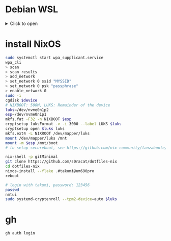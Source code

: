 # Debian WSL

<details>
    <summary>Click to open</summary>
    <pre><code>sudo apt update; sudo apt upgrade -y
sudo apt install curl xz-utils zsh -y
sh <(curl -L https://nixos.org/nix/install) --no-daemon
. ~/.nix-profile/etc/profile.d/nix.sh
nix-shell -p gitMinimal --run "git clone https://github.com/s0racat/dotfiles-nix"
cd dotfiles-nix
export NIX_CONFIG="experimental-features = nix-command flakes"
nix run nixpkgs#home-manager switch -- -b hmbak --flake .#takumi@debian-wsl
chsh -s `which zsh`</pre></code>
    <h1>docker</h1>
    <p>https://learn.microsoft.com/ja-jp/windows/wsl/systemd</p>
<p>https://docs.docker.com/engine/install/debian/</p>
    <h1>systemd user</h1>
    <pre><code>sudo apt install -y dbus-user-session
sudo loginctl enable-linger $USER</pre></code>
</details>

# install NixOS

```bash
sudo systemctl start wpa_supplicant.service
wpa_cli 
> scan 
> scan_results
> add_network
> set_network 0 ssid "MYSSID"
> set_network 0 psk "passphrase"
> enable_network 0
sudo -i
cgdisk $device
# NIXBOOT: 500M, LUKS: Remainder of the device
luks=/dev/nvme0n1p2
esp=/dev/nvme0n1p1
mkfs.fat -F32 -n NIXBOOT $esp
cryptsetup luksFormat -v -i 3000 --label LUKS $luks
cryptsetup open $luks luks
mkfs.ext4 -L NIXROOT /dev/mapper/luks
mount /dev/mapper/luks /mnt
mount -m $esp /mnt/boot
# to setup secureboot, see https://github.com/nix-community/lanzaboote/blob/master/docs/QUICK_START.md

nix-shell -p gitMinimal
git clone https://github.com/s0racat/dotfiles-nix
cd dotfiles-nix
nixos-install --flake .#takumi@um690pro
reboot

# login with takumi, password: 123456
passwd
nmtui
sudo systemd-cryptenroll --tpm2-device=auto $luks
```

# gh 

```bash
gh auth login
```
